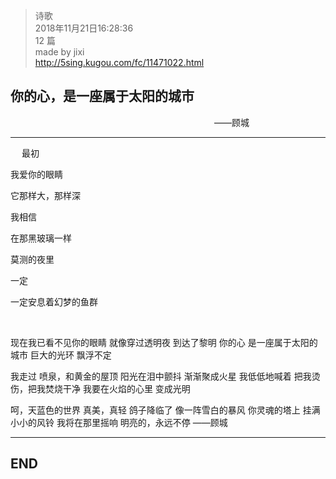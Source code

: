 > 诗歌  
> 2018年11月21日16:28:36         
> 12 篇  
>made by jixi  
>http://5sing.kugou.com/fc/11471022.html  


## 你的心，是一座属于太阳的城市      
&emsp;&emsp;&emsp;&emsp;&emsp;&emsp;&emsp;&emsp;&emsp;&emsp;&emsp;&emsp;&emsp;&emsp;&emsp;&emsp;&emsp;&emsp;&emsp;&emsp;&emsp;&emsp;&emsp; ——顾城

----------

&emsp; 最初  

我爱你的眼睛  

它那样大，那样深  

我相信  

在那黑玻璃一样  

莫测的夜里  

一定  

一定安息着幻梦的鱼群  

<br>

现在我已看不见你的眼睛 
就像穿过透明夜 
到达了黎明 
你的心 
是一座属于太阳的城市 
巨大的光环 
飘浮不定 

我走过 
喷泉，和黄金的屋顶 
阳光在泪中颤抖 
渐渐聚成火星 
我低低地喊着 
把我烫伤，把我焚烧干净 
我要在火焰的心里 
变成光明 

呵，天蓝色的世界 
真美，真轻 
鸽子降临了 
像一阵雪白的暴风 
你灵魂的塔上 
挂满小小的风铃 
我将在那里摇响 
明亮的，永远不停
——顾城




----------
## END

